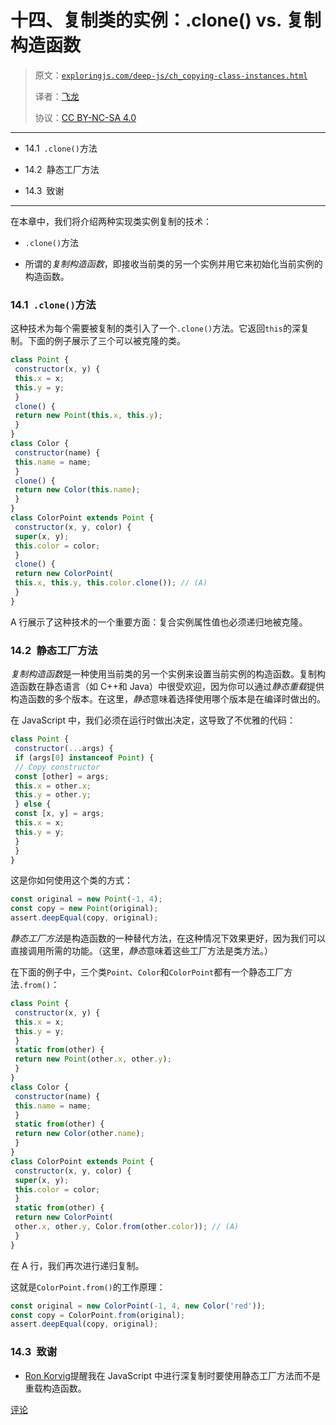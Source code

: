 # 十四、复制类的实例：.clone() vs. 复制构造函数

> 原文：[`exploringjs.com/deep-js/ch_copying-class-instances.html`](https://exploringjs.com/deep-js/ch_copying-class-instances.html)
> 
> 译者：[飞龙](https://github.com/wizardforcel)
> 
> 协议：[CC BY-NC-SA 4.0](https://creativecommons.org/licenses/by-nc-sa/4.0/)


* * *

+   14.1 `.clone()`方法

+   14.2 静态工厂方法

+   14.3 致谢

* * *

在本章中，我们将介绍两种实现类实例复制的技术：

+   `.clone()`方法

+   所谓的*复制构造函数*，即接收当前类的另一个实例并用它来初始化当前实例的构造函数。

### 14.1 `.clone()`方法

这种技术为每个需要被复制的类引入了一个`.clone()`方法。它返回`this`的深复制。下面的例子展示了三个可以被克隆的类。

```js
class Point {
 constructor(x, y) {
 this.x = x;
 this.y = y;
 }
 clone() {
 return new Point(this.x, this.y);
 }
}
class Color {
 constructor(name) {
 this.name = name;
 }
 clone() {
 return new Color(this.name);
 }
}
class ColorPoint extends Point {
 constructor(x, y, color) {
 super(x, y);
 this.color = color;
 }
 clone() {
 return new ColorPoint(
 this.x, this.y, this.color.clone()); // (A)
 }
}
```

A 行展示了这种技术的一个重要方面：复合实例属性值也必须递归地被克隆。

### 14.2 静态工厂方法

*复制构造函数*是一种使用当前类的另一个实例来设置当前实例的构造函数。复制构造函数在静态语言（如 C++和 Java）中很受欢迎，因为你可以通过*静态重载*提供构造函数的多个版本。在这里，*静态*意味着选择使用哪个版本是在编译时做出的。

在 JavaScript 中，我们必须在运行时做出决定，这导致了不优雅的代码：

```js
class Point {
 constructor(...args) {
 if (args[0] instanceof Point) {
 // Copy constructor
 const [other] = args;
 this.x = other.x;
 this.y = other.y;
 } else {
 const [x, y] = args;
 this.x = x;
 this.y = y;
 }
 }
}
```

这是你如何使用这个类的方式：

```js
const original = new Point(-1, 4);
const copy = new Point(original);
assert.deepEqual(copy, original);
```

*静态工厂方法*是构造函数的一种替代方法，在这种情况下效果更好，因为我们可以直接调用所需的功能。（这里，*静态*意味着这些工厂方法是类方法。）

在下面的例子中，三个类`Point`、`Color`和`ColorPoint`都有一个静态工厂方法`.from()`：

```js
class Point {
 constructor(x, y) {
 this.x = x;
 this.y = y;
 }
 static from(other) {
 return new Point(other.x, other.y);
 }
}
class Color {
 constructor(name) {
 this.name = name;
 }
 static from(other) {
 return new Color(other.name);
 }
}
class ColorPoint extends Point {
 constructor(x, y, color) {
 super(x, y);
 this.color = color;
 }
 static from(other) {
 return new ColorPoint(
 other.x, other.y, Color.from(other.color)); // (A)
 }
}
```

在 A 行，我们再次进行递归复制。

这就是`ColorPoint.from()`的工作原理：

```js
const original = new ColorPoint(-1, 4, new Color('red'));
const copy = ColorPoint.from(original);
assert.deepEqual(copy, original);
```

### 14.3 致谢

+   [Ron Korvig](https://github.com/ronkorving)提醒我在 JavaScript 中进行深复制时要使用静态工厂方法而不是重载构造函数。

[评论](https://github.com/rauschma/deep-js/issues/14)
